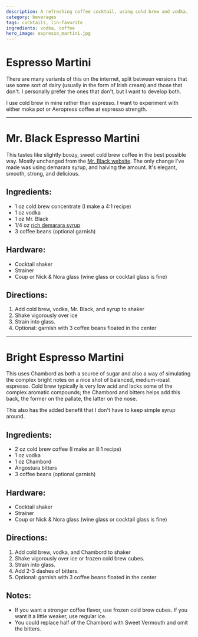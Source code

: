 ```yaml
---
description: A refreshing coffee cocktail, using cold brew and vodka. 
category: beverages
tags: cocktails, lin-favorite
ingredients: vodka, coffee
hero_image: espresso_martini.jpg
---
```


# Espresso Martini

There are many variants of this on the internet, split between versions that use some sort of dairy (usually in the form of Irish cream) and those that don't. I personally prefer the ones that don't, but I want to develop both.

I use cold brew in mine rather than espresso. I want to experiment with either moka pot or Aeropress coffee at espresso strength. 

---

# Mr. Black Espresso Martini 

This tastes like slightly boozy, sweet cold brew coffee in the best possible way. Mostly unchanged from the [Mr. Black website](https://www.mrblack.co/en-us/cocktails/espresso-martini). The only change I've made was using demarara syrup, and halving the amount. It's elegant, smooth, strong, and delicious.

## Ingredients:

- 1 oz cold brew concentrate (I make a 4:1 recipe)
- 1 oz vodka
- 1 oz Mr. Black 
- 1/4 oz [rich demarara syrup](../Syrups.html#rich-demerara-syrup)
- 3 coffee beans (optional garnish)

## Hardware:

- Cocktail shaker
- Strainer
- Coup or Nick & Nora glass (wine glass or cocktail glass is fine)

## Directions:

1. Add cold brew, vodka, Mr. Black, and syrup to shaker 
2. Shake vigorously over ice 
3. Strain into glass. 
4. Optional: garnish with 3 coffee beans floated in the center

---

# Bright Espresso Martini 

This uses Chambord as both a source of sugar and also a way of simulating the complex bright notes on a nice shot of balanced, medium-roast espresso. Cold brew typically is very low acid and lacks some of the complex aromatic compounds; the Chambord and bitters helps add this back, the former on the pallate, the latter on the nose. 

This also has the added benefit that I don't have to keep simple syrup around. 

## Ingredients:

- 2 oz cold brew coffee (I make an 8:1 recipe)
- 1 oz vodka
- 1 oz Chambord 
- Angostura bitters
- 3 coffee beans (optional garnish)

## Hardware:

- Cocktail shaker
- Strainer
- Coup or Nick & Nora glass (wine glass or cocktail glass is fine)

## Directions:

1. Add cold brew, vodka, and Chambord to shaker 
2. Shake vigorously over ice or frozen cold brew cubes.
3. Strain into glass. 
4. Add 2-3 dashes of bitters.
4. Optional: garnish with 3 coffee beans floated in the center


## Notes:

- If you want a stronger coffee flavor, use frozen cold brew cubes. If you want it a little weaker, use regular ice. 
- You could replace half of the Chambord with Sweet Vermouth and omit the bitters.
